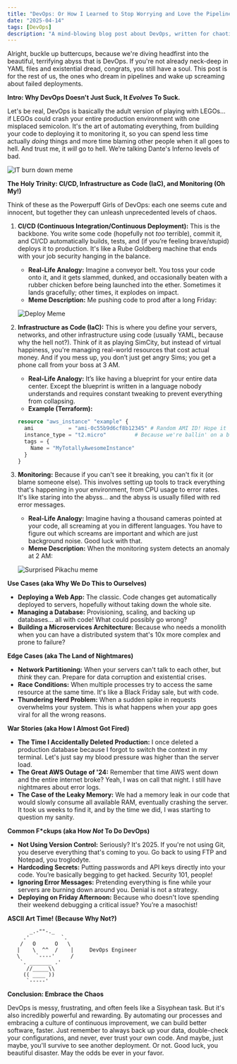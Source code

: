 ```yaml
---
title: "DevOps: Or How I Learned to Stop Worrying and Love the Pipeline (💀🙏)"
date: "2025-04-14"
tags: [DevOps]
description: "A mind-blowing blog post about DevOps, written for chaotic Gen Z engineers."
---
```


Alright, buckle up buttercups, because we're diving headfirst into the beautiful, terrifying abyss that is DevOps. If you're not already neck-deep in YAML files and existential dread, congrats, you still have a soul. This post is for the rest of us, the ones who dream in pipelines and wake up screaming about failed deployments.

**Intro: Why DevOps Doesn't Just Suck, It *Evolves* To Suck.**

Let's be real, DevOps is basically the adult version of playing with LEGOs… if LEGOs could crash your entire production environment with one misplaced semicolon. It's the art of automating everything, from building your code to deploying it to monitoring it, so you can spend less time actually *doing* things and more time blaming other people when it all goes to hell. And trust me, it *will* go to hell. We’re talking Dante's Inferno levels of bad.

![IT burn down meme](https://i.imgflip.com/4j1i8r.jpg)

**The Holy Trinity: CI/CD, Infrastructure as Code (IaC), and Monitoring (Oh My!)**

Think of these as the Powerpuff Girls of DevOps: each one seems cute and innocent, but together they can unleash unprecedented levels of chaos.

1.  **CI/CD (Continuous Integration/Continuous Deployment):** This is the backbone. You write some code (hopefully not *too* terrible), commit it, and CI/CD automatically builds, tests, and (if you’re feeling brave/stupid) deploys it to production. It's like a Rube Goldberg machine that ends with your job security hanging in the balance.

    *   **Real-Life Analogy:** Imagine a conveyor belt. You toss your code onto it, and it gets slammed, dunked, and occasionally beaten with a rubber chicken before being launched into the ether. Sometimes it lands gracefully; other times, it explodes on impact.
    *   **Meme Description:** Me pushing code to prod after a long Friday:

    ![Deploy Meme](https://i.kym-cdn.com/photos/images/newsfeed/001/828/317/40a.jpg)

2.  **Infrastructure as Code (IaC):** This is where you define your servers, networks, and other infrastructure using code (usually YAML, because why the hell not?). Think of it as playing SimCity, but instead of virtual happiness, you're managing real-world resources that cost actual money. And if you mess up, you don’t just get angry Sims; you get a phone call from your boss at 3 AM.

    *   **Real-Life Analogy:** It’s like having a blueprint for your entire data center. Except the blueprint is written in a language nobody understands and requires constant tweaking to prevent everything from collapsing.
    *   **Example (Terraform):**
    ```terraform
    resource "aws_instance" "example" {
      ami           = "ami-0c55b9d6cf8b12345" # Random AMI ID! Hope it works!
      instance_type = "t2.micro"         # Because we're ballin' on a budget
      tags = {
        Name = "MyTotallyAwesomeInstance"
      }
    }
    ```

3.  **Monitoring:** Because if you can't see it breaking, you can't fix it (or blame someone else). This involves setting up tools to track everything that's happening in your environment, from CPU usage to error rates. It's like staring into the abyss… and the abyss is usually filled with red error messages.

    *   **Real-Life Analogy:** Imagine having a thousand cameras pointed at your code, all screaming at you in different languages. You have to figure out which screams are important and which are just background noise. Good luck with that.
    *   **Meme Description:** When the monitoring system detects an anomaly at 2 AM:

    ![Surprised Pikachu meme](https://i.kym-cdn.com/photos/images/newsfeed/000/939/038/ebb.png)

**Use Cases (aka Why We Do This to Ourselves)**

*   **Deploying a Web App:** The classic. Code changes get automatically deployed to servers, hopefully without taking down the whole site.
*   **Managing a Database:** Provisioning, scaling, and backing up databases… all with code! What could possibly go wrong?
*   **Building a Microservices Architecture:** Because who needs a monolith when you can have a distributed system that's 10x more complex and prone to failure?

**Edge Cases (aka The Land of Nightmares)**

*   **Network Partitioning:** When your servers can't talk to each other, but *think* they can. Prepare for data corruption and existential crises.
*   **Race Conditions:** When multiple processes try to access the same resource at the same time. It's like a Black Friday sale, but with code.
*   **Thundering Herd Problem:** When a sudden spike in requests overwhelms your system. This is what happens when your app goes viral for all the wrong reasons.

**War Stories (aka How I Almost Got Fired)**

*   **The Time I Accidentally Deleted Production:** I once deleted a production database because I forgot to switch the context in my terminal. Let's just say my blood pressure was higher than the server load.
*   **The Great AWS Outage of '24:** Remember that time AWS went down and the entire internet broke? Yeah, I was on call that night. I still have nightmares about error logs.
*   **The Case of the Leaky Memory:** We had a memory leak in our code that would slowly consume all available RAM, eventually crashing the server. It took us weeks to find it, and by the time we did, I was starting to question my sanity.

**Common F*ckups (aka How *Not* To Do DevOps)**

*   **Not Using Version Control:** Seriously? It's 2025. If you're not using Git, you deserve everything that's coming to you. Go back to using FTP and Notepad, you troglodyte.
*   **Hardcoding Secrets:** Putting passwords and API keys directly into your code. You’re basically begging to get hacked. Security 101, people!
*   **Ignoring Error Messages:** Pretending everything is fine while your servers are burning down around you. Denial is not a strategy.
*   **Deploying on Friday Afternoon:** Because who doesn't love spending their weekend debugging a critical issue? You’re a masochist!

**ASCII Art Time! (Because Why Not?)**

```
       _.-""-._
     .'          `.
    /   O      O   \
   |    \  ^^  /    |     DevOps Engineer
   \     `----'     /
    `. _______ .'
      //_____\\
     (( ____ ))
      `-----'
```

**Conclusion: Embrace the Chaos**

DevOps is messy, frustrating, and often feels like a Sisyphean task. But it's also incredibly powerful and rewarding. By automating our processes and embracing a culture of continuous improvement, we can build better software, faster. Just remember to always back up your data, double-check your configurations, and never, ever trust your own code. And maybe, just maybe, you'll survive to see another deployment. Or not. Good luck, you beautiful disaster. May the odds be ever in your favor.
